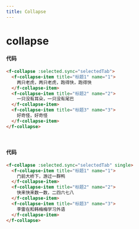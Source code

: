 ```yaml
---
title: Collapse
---
```


# collapse

<ClientOnly>

<collapse-demos></collapse-demos>

</ClientOnly>

#### 代码

```html
<f-collapse :selected.sync="selectedTab">
  <f-collapse-item title="标题1" name="1">
    两只老虎，两只老虎，跑得快，跑得快
  </f-collapse-item>
  <f-collapse-item title="标题2" name="2">
    一只没有耳朵，一只没有尾巴
  </f-collapse-item>
  <f-collapse-item title="标题3" name="3">
    好奇怪，好奇怪
  </f-collapse-item>
</f-collapse>
```

<br/>

<ClientOnly>

<collapse-single-demos></collapse-single-demos>

</ClientOnly>

#### 代码

```html
<f-collapse :selected.sync="selectedTab" single>
  <f-collapse-item title="标题1" name="1">
    门前大桥下，游过一群鸭
  </f-collapse-item>
  <f-collapse-item title="标题2" name="2">
    快来快来数一数，二四六七八
  </f-collapse-item>
  <f-collapse-item title="标题3" name="3">
    李雷在和韩梅梅学习外语
  </f-collapse-item>
</f-collapse>
```
